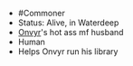 - #Commoner 
- Status: Alive, in Waterdeep
- [Onvyr](NPCs/Living/Onvyr.md)'s hot ass mf husband
- Human
- Helps Onvyr run his library